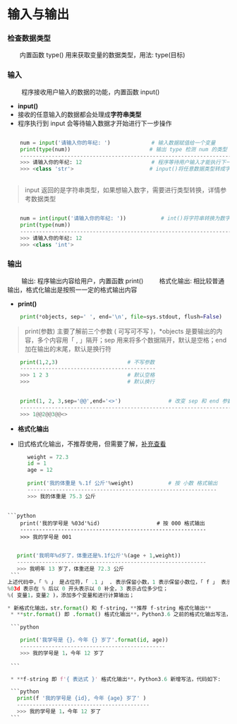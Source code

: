 # 输入与输出
### 检查数据类型
&emsp;&emsp;内置函数 type() 用来获取变量的数据类型，用法: type(目标)
### 输入
&emsp;&emsp; 程序接收用户输入的数据的功能，内置函数 input()
*  **input()** 
 * 接收的任意输入的数据都会处理成**字符串类型**
 * 程序执行到 input 会等待输入数据才开始进行下一步操作

```python

    num = input('请输入你的年纪: ')             # 输入数据赋值给一个变量
    print(type(num))                         # 输出 type 检测 num 的类型
    -------------------------------------------------------------------------
    >>> 请输入你的年纪: 12                      # 程序等待用户输入才能执行下一步 
    >>> <class 'str'>                        # input()将任意数据类型转成字符串类型
    
```
>input 返回的是字符串类型，如果想输入数字，需要进行类型转换，详情参考数据类型

```python

    num = int(input('请输入你的年纪: '))           # int()将字符串转换为数字
    print(type(num))
    -------------------------------------------------------------------
    >>> 请输入你的年纪: 12
    >>> <class 'int'>

```


### 输出
&emsp;&emsp; 输出: 程序输出内容给用户，内置函数 print()
&emsp;&emsp; 格式化输出: 相比较普通输出，格式化输出是按照⼀一定的格式输出内容
*  **print()**


```python
    print(*objects, sep=' ', end='\n', file=sys.stdout, flush=False)

```
>print(参数) 主要了解前三个参数 ( 可写可不写 )，*objects 是要输出的内容，多个内容用「 , 」隔开；sep 用来将多个数据隔开，默认是空格；end 加在输出的末尾，默认是换行符


```python
    print(1,2,3)                      # 不写参数
    -------------------------------------------
    >>> 1 2 3                         # 默认空格
    >>>                               # 默认换行
    
```
```python 
    print(1, 2, 3,sep='@@',end='<>')               # 改变 sep 和 end 参数值
    -----------------------------------------------------------------------
    >>> 1@@2@@3@@<>                  

```



*  **格式化输出**
 * 旧式格式化输出，不推荐使用，但需要了解，[补充查看](https://www.jianshu.com/p/617cc100b1bf)
   
   ```python
      weight = 72.3
      id = 1
      age = 12
      
      print('我的体重是 %.1f 公斤'%weight)           # 按 小数 格式输出
      ------------------------------------------------------------
      >>> 我的体重是 75.3 公斤           
      
  ```
  ```python     
      print('我的学号是 %03d'%id)                  # 按 000 格式输出
      -----------------------------------------------------------
      >>> 我的学号是 001                
   ```
   ```python   
      
      print('我明年%d岁了，体重还是%.1f公斤'%(age + 1,weight))
      ------------------------------------------------------------
      >>> 我明年 13 岁了，体重还是 72.3 公斤
    ```
上述代码中，「 % 」 是占位符，「 .1 」 . 表示保留小数，1 表示保留小数位，「 f 」 表示输出数据类型是浮点型；
%03d 表示在 % 后以 0 开头表示以 0 补全，3 表示占位多少位；
%( 变量1，变量2 )，添加多个变量和进行计算输出；

   * 新格式化输出，str.format() 和 f-string，**推荐 f-string 格式化输出**
    * **str.format() 即 .format() 格式化输出**，Python3.6 之前的格式化输出写法，即将落伍，代码如下:
   
    ```python
   
       print('我学号是 {}，今年 {} 岁了'.format(id, age))
       ----------------------------------------------
       >>> 我的学号是 1，今年 12 岁了
      
    ```
  
    * **f-string 即 f'{ 表达式 }' 格式化输出**，Python3.6 新增写法，代码如下:
   
    ```python
      print(f '我的学号是 {id}, 今年 {age} 岁了' )
      ------------------------------------------
      >>> 我的学号是 1，今年 12 岁了
    ```














